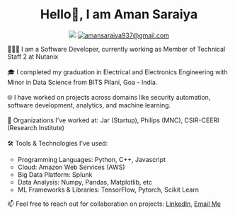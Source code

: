 <h1 align="center"> Hello👋, I am Aman Saraiya </h1>
<h4 align="center"></h4>
<p align="center">
<a href="https://linkedin.com/in/amansaraiya"><img src="https://img.shields.io/badge/LinkedIn--%230A66C2?style=social&logo=linkedin&logoColor=%230A66C2&label=LinkedIn"></a>
<a href="mailto:amansaraiya937@gmail.com"><img src="https://img.shields.io/badge/Gmail--%23EA4335?style=social&logo=gmail&logoColor=%23EA4335&label=Gmail" alt="amansaraiya937@gmail.com"></a>
</p>
👨🏻‍💻 I am a Software Developer, currently working as Member of Technical Staff 2 at Nutanix<br><br>
🎓 I completed my graduation in Electrical and Electronics Engineering with Minor in Data Science from BITS Pilani, Goa - India.<br><br>
🌐 I have worked on projects across domains like security automation, software development, analytics, and machine learning.<br><br>
💼 Organizations I've worked at: Jar (Startup), Philips (MNC), CSIR-CEERI (Research Institute)<br><br>
🛠️ Tools & Technologies I've used:<br>
<ul type="circle">
<li>Programming Languages: Python, C++, Javascript</li>
  <li>Cloud: Amazon Web Services (AWS)</li>
  <li>Big Data Platform: Splunk</li>
  <li>Data Analysis: Numpy, Pandas, Matplotlib, etc</li>
  <li>ML Frameworks & Libraries: TensorFlow, Pytorch, Scikit Learn</li>
</ul>
📫 Feel free to reach out for collaboration on projects: <a href="https://linkedin.com/in/amansaraiya">LinkedIn</a>, <a href="mailto:amansaraiya937@gmail.com">Email Me</a> <br><br>

